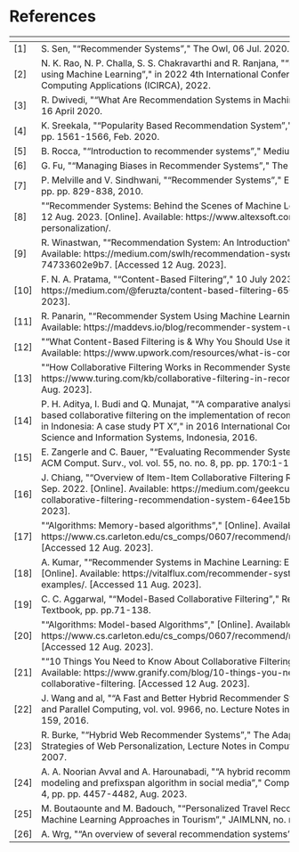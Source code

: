# References

<table data-header-hidden><thead><tr><th width="110"></th><th></th></tr></thead><tbody><tr><td>​[1]  </td><td>​S. Sen, "“Recommender Systems”," The Owl, 06 Jul. 2020.  </td></tr><tr><td>​[2]  </td><td>​N. K. Rao, N. P. Challa, S. S. Chakravarthi and R. Ranjana, "“Movie Recommendation System using Machine Learning”," in 2022 4th International Conference on Inventive Research in Computing Applications (ICIRCA), 2022.  </td></tr><tr><td>​[3]  </td><td>​R. Dwivedi, "“What Are Recommendation Systems in Machine Learning?”," Analytics Steps, 16 April 2020.  </td></tr><tr><td>​[4]  </td><td>​K. Sreekala, "“Popularity Based Recommendation System”," IJEAT, vol. vol 9, no. no. 3, pp. pp. 1561-1566, Feb. 2020.  </td></tr><tr><td>​[5]  </td><td>​B. Rocca, "“Introduction to recommender systems”," Medium, 12 Jun. 2019.  </td></tr><tr><td>​[6]  </td><td>​G. Fu, "“Managing Biases in Recommender Systems”," The Beta Labs Blog, 30 Sep. 2022.  </td></tr><tr><td>​[7]  </td><td>​P. Melville and V. Sindhwani, "“Recommender Systems”," Encyclopedia of Machine Learning, pp. pp. 829-838, 2010.  </td></tr><tr><td>​[8]  </td><td>​"“Recommender Systems: Behind the Scenes of Machine Learning-Based Personalization”," 12 Aug. 2023. [Online]. Available: https://www.altexsoft.com/blog/recommender-system-personalization/. </td></tr><tr><td>​[9]  </td><td>​R. Winastwan, "“Recommendation System: An Introduction”," 29 Jun. 2020. [Online]. Available: https://medium.com/swlh/recommendation-system-an-introduction-74733602e9b7. [Accessed 12 Aug. 2023]. </td></tr><tr><td>​[10]  </td><td>​F. N. A. Pratama, "“Content-Based Filtering”," 10 July 2023. [Online]. Available: https://medium.com/@feruzta/content-based-filtering-650a43018ae7. [Accessed 11 Aug. 2023]. </td></tr><tr><td>​[11]  </td><td>​R. Panarin, "“Recommender System Using Machine Learning”," 12 July 2023. [Online]. Available: https://maddevs.io/blog/recommender-system-using-machine-learning/. </td></tr><tr><td>​[12]  </td><td>​"“What Content-Based Filtering is &#x26; Why You Should Use it”," 6 April 2021. [Online]. Available: https://www.upwork.com/resources/what-is-content-based-filtering. </td></tr><tr><td>​[13]  </td><td>​"“How Collaborative Filtering Works in Recommender Systems”," [Online]. Available: https://www.turing.com/kb/collaborative-filtering-in-recommender-system. [Accessed 12 Aug. 2023]. </td></tr><tr><td>​[14]  </td><td>​P. H. Aditya, I. Budi and Q. Munajat, "“A comparative analysis of memory-based and model-based collaborative filtering on the implementation of recommender system for E-commerce in Indonesia: A case study PT X”," in 2016 International Conference on Advance Computer Science and Information Systems, Indonesia, 2016.  </td></tr><tr><td>​[15]  </td><td>​E. Zangerle and C. Bauer, "“Evaluating Recommender Systems: Survey and Framework"," ACM Comput. Surv., vol. vol. 55, no. no. 8, pp. pp. 170:1-170:38, Dec. 2022.  </td></tr><tr><td>​[16]  </td><td>​J. Chiang, "“Overview of Item-Item Collaborative Filtering Recommendation System”," 07 Sep. 2022. [Online]. Available: https://medium.com/geekculture/overview-of-item-item-collaborative-filtering-recommendation-system-64ee15b24bb8. [Accessed 10 Aug. 2023]. </td></tr><tr><td>​[17]  </td><td>​"“Algorithms: Memory-based algorithms”," [Online]. Available: https://www.cs.carleton.edu/cs_comps/0607/recommend/recommender/memorybased.html. [Accessed 12 Aug. 2023]. </td></tr><tr><td>​[18]  </td><td>​A. Kumar, "“Recommender Systems in Machine Learning: Examples”," 26 May 2023. [Online]. Available: https://vitalflux.com/recommender-systems-in-machine-learning-examples/. [Accessed 11 Aug. 2023]. </td></tr><tr><td>​[19]  </td><td>​C. C. Aggarwal, "“Model-Based Collaborative Filtering”," Recommender Systems: The Textbook, pp. pp.71-138.  </td></tr><tr><td>​[20]  </td><td>​"“Algorithms: Model-based Algorithms”," [Online]. Available: https://www.cs.carleton.edu/cs_comps/0607/recommend/recommender/modelbased.html. [Accessed 12 Aug. 2023]. </td></tr><tr><td>​[21]  </td><td>​"“10 Things You Need to Know About Collaborative Filtering”," 16 March 2023. [Online]. Available: https://www.granify.com/blog/10-things-you-need-to-know-about-collaborative-filtering. [Accessed 12 Aug. 2023]. </td></tr><tr><td>​[22]  </td><td>​J. Wang and al, "“A Fast and Better Hybrid Recommender System Based on Spark”," Network and Parallel Computing, vol. vol. 9966, no. Lecture Notes in Computer Science, pp. pp. 147-159, 2016.  </td></tr><tr><td>​[23]  </td><td>​R. Burke, "“Hybrid Web Recommender Systems”," The Adaptive Web: Methods and Strategies of Web Personalization, Lecture Notes in Computer Science, pp. pp. 377-408, 2007.  </td></tr><tr><td>​[24]  </td><td>​A. A. Noorian Avval and A. Harounabadi, "“A hybrid recommender system using topic modeling and prefixspan algorithm in social media”," Complex Intell. Syst., vol. vol. 9, no. no. 4, pp. pp. 4457-4482, Aug. 2023.  </td></tr><tr><td>​[25]  </td><td>​M. Boutaounte and M. Badouch, "“Personalized Travel Recommendation Systems: A Study of Machine Learning Approaches in Tourism”," JAIMLNN, no. no. 33, pp. pp. 35-45, Apr. 2023.  </td></tr><tr><td>​[26]  </td><td>​A. Wrg, "“An overview of several recommendation systems”," Medium, 15 Apr. 2021.  </td></tr></tbody></table>
